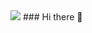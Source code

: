 <img src="https://capsule-render.vercel.app/api?type=wave&color=auto&height=300&section=header&text=capsule%20render&fontSize=90"/>
### Hi there 👋

<!--
**dosilt/dosilt** is a ✨ _special_ ✨ repository because its `README.md` (this file) appears on your GitHub profile.

Here are some ideas to get you started:

- 🔭 I’m currently working on ...
- 🌱 I’m currently learning ...
- 👯 I’m looking to collaborate on ...
- 🤔 I’m looking for help with ...
- 💬 Ask me about ...
- 📫 How to reach me: ...
- 😄 Pronouns: ...
- ⚡ Fun fact: ...
-->
